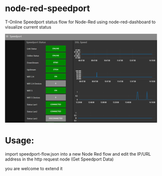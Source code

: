# node-red-speedport

T-Online Speedport status flow for Node-Red using node-red-dashboard to visualize current status



![alt tag](https://raw.githubusercontent.com/BreitiDE/node-red-speedport/master/Speedport-Dashboard-001.png "Speedport Dashboard")



# Usage:

import speedport-flow.json into a new Node Red flow and edit the IP/URL address in the http request node (Get Speedport Data)


you are welcome to extend it
